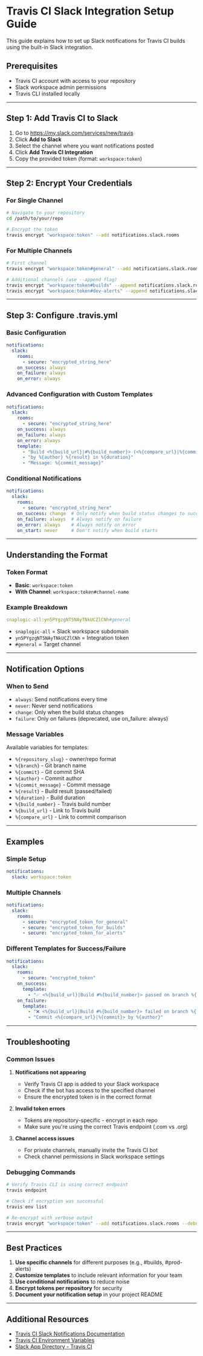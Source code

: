 # Travis CI Slack Integration Setup Guide

This guide explains how to set up Slack notifications for Travis CI builds using the built-in Slack integration.

## Prerequisites
- Travis CI account with access to your repository
- Slack workspace admin permissions
- Travis CLI installed locally

---

## Step 1: Add Travis CI to Slack

1. Go to https://my.slack.com/services/new/travis
2. Click **Add to Slack**
3. Select the channel where you want notifications posted
4. Click **Add Travis CI Integration**
5. Copy the provided token (format: `workspace:token`)

---

## Step 2: Encrypt Your Credentials

### For Single Channel
```bash
# Navigate to your repository
cd /path/to/your/repo

# Encrypt the token
travis encrypt "workspace:token" --add notifications.slack.rooms
```

### For Multiple Channels
```bash
# First channel
travis encrypt "workspace:token#general" --add notifications.slack.rooms

# Additional channels (use --append flag)
travis encrypt "workspace:token#builds" --append notifications.slack.rooms
travis encrypt "workspace:token#dev-alerts" --append notifications.slack.rooms
```

---

## Step 3: Configure .travis.yml

### Basic Configuration
```yaml
notifications:
  slack:
    rooms:
      - secure: "encrypted_string_here"
    on_success: always
    on_failure: always
    on_error: always
```

### Advanced Configuration with Custom Templates
```yaml
notifications:
  slack:
    rooms:
      - secure: "encrypted_string_here"
    on_success: always
    on_failure: always
    on_error: always
    template:
      - "Build <%{build_url}|#%{build_number}> (<%{compare_url}|%{commit}>) of %{repository_slug}@%{branch}"
      - "by %{author} %{result} in %{duration}"
      - "Message: %{commit_message}"
```

### Conditional Notifications
```yaml
notifications:
  slack:
    rooms:
      - secure: "encrypted_string_here"
    on_success: change  # Only notify when build status changes to success
    on_failure: always  # Always notify on failure
    on_error: always    # Always notify on error
    on_start: never     # Don't notify when build starts
```

---

## Understanding the Format

### Token Format
- **Basic**: `workspace:token`
- **With Channel**: `workspace:token#channel-name`

### Example Breakdown
```yaml
snaplogic-all:yn5PYgzgNT5NAyTNkUCZlCNh#general
```
- `snaplogic-all` = Slack workspace subdomain
- `yn5PYgzgNT5NAyTNkUCZlCNh` = Integration token
- `#general` = Target channel

---

## Notification Options

### When to Send
- `always`: Send notifications every time
- `never`: Never send notifications
- `change`: Only when the build status changes
- `failure`: Only on failures (deprecated, use on_failure: always)

### Message Variables
Available variables for templates:
- `%{repository_slug}` - owner/repo format
- `%{branch}` - Git branch name
- `%{commit}` - Git commit SHA
- `%{author}` - Commit author
- `%{commit_message}` - Commit message
- `%{result}` - Build result (passed/failed)
- `%{duration}` - Build duration
- `%{build_number}` - Travis build number
- `%{build_url}` - Link to Travis build
- `%{compare_url}` - Link to commit comparison

---

## Examples

### Simple Setup
```yaml
notifications:
  slack: workspace:token
```

### Multiple Channels
```yaml
notifications:
  slack:
    rooms:
      - secure: "encrypted_token_for_general"
      - secure: "encrypted_token_for_builds"
      - secure: "encrypted_token_for_alerts"
```

### Different Templates for Success/Failure
```yaml
notifications:
  slack:
    rooms:
      - secure: "encrypted_token"
    on_success:
      template:
        - "✅ <%{build_url}|Build #%{build_number}> passed on branch %{branch}"
    on_failure:
      template:
        - "❌ <%{build_url}|Build #%{build_number}> failed on branch %{branch}"
        - "Commit <%{compare_url}|%{commit}> by %{author}"
```

---

## Troubleshooting

### Common Issues

1. **Notifications not appearing**
   - Verify Travis CI app is added to your Slack workspace
   - Check if the bot has access to the specified channel
   - Ensure the encrypted token is in the correct format

2. **Invalid token errors**
   - Tokens are repository-specific - encrypt in each repo
   - Make sure you're using the correct Travis endpoint (.com vs .org)

3. **Channel access issues**
   - For private channels, manually invite the Travis CI bot
   - Check channel permissions in Slack workspace settings

### Debugging Commands
```bash
# Verify Travis CLI is using correct endpoint
travis endpoint

# Check if encryption was successful
travis env list

# Re-encrypt with verbose output
travis encrypt "workspace:token" --add notifications.slack.rooms --debug
```

---

## Best Practices

1. **Use specific channels** for different purposes (e.g., #builds, #prod-alerts)
2. **Customize templates** to include relevant information for your team
3. **Use conditional notifications** to reduce noise
4. **Encrypt tokens per repository** for security
5. **Document your notification setup** in your project README

---

## Additional Resources

- [Travis CI Slack Notifications Documentation](https://docs.travis-ci.com/user/notifications/#configuring-slack-notifications)
- [Travis CI Environment Variables](https://docs.travis-ci.com/user/environment-variables/)
- [Slack App Directory - Travis CI](https://slack.com/apps/A0F81FP4N-travis-ci)